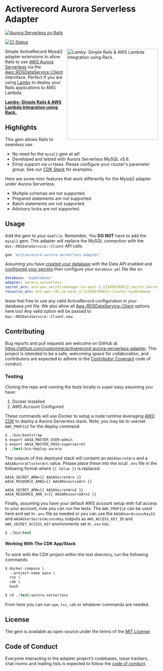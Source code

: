 
# Activerecord Aurora Serverless Adapter

<a href="https://www.youtube.com/watch?v=Q0cqKl6ktIg"><img alt="Aurora Serverless on Rails" src="https://user-images.githubusercontent.com/2381/71551059-c507f180-29ab-11ea-91dc-0e83a0ed317f.png"></a>

[![CI Status](https://github.com/customink/activerecord-aurora-serverless-adapter/workflows/CI/badge.svg)](https://github.com/customink/activerecord-aurora-serverless-adapter/actions)

<a href="https://github.com/customink/lamby"><img src="https://user-images.githubusercontent.com/2381/59363668-89edeb80-8d03-11e9-9985-2ce14361b7e3.png" alt="Lamby: Simple Rails & AWS Lambda Integration using Rack." align="right" width="300" /></a>

Simple ActiveRecord Mysql2 adapter extensions to allow Rails to use [AWS Aurora Serverless](https://aws.amazon.com/rds/aurora/serverless/) via the [Aws::RDSDataService::Client](https://docs.aws.amazon.com/sdk-for-ruby/v3/api/Aws/RDSDataService/Client.html) internface. Perfect if you are using [Lamby](https://lamby.custominktech.com) to deploy your Rails applications to AWS Lambda.

**[Lamby: Simple Rails & AWS Lambda Integration using Rack.](https://lamby.custominktech.com)**


## Highlights

This gem allows Rails to seamless use

* No need for the `mysql2` gem at all!
* Developed and tested with Aurora Serverless MySQL v5.6.
* Emoji support via `utf8mb4`. Please configure your cluster's parameter group. See our [CDK Stack](/blob/master/test/aurora-serverless/lib/aurora-serverless-stack.ts) for examples.

Here are some misc features that work differently for the Mysql2 adapter under Aurora Serverless.

* Multiple schemas are not supported.
* Prepared statements are not supported.
* Batch statements are not supported.
* Advisory locks are not supported.


## Usage

Add the gem to your `Gemfile`. Remember, You **DO NOT** have to add the `mysql2` gem. This adapter will replace the MySQL connection with the `Aws::RDSDataService::Client` API calls.

```ruby
gem 'activerecord-aurora-serverless-adapter'
```

Assuming you have [created your database](/test/aurora-serverless/lib/aurora-serverless-stack.ts) with the Data API enabled and [configured your secrets](https://docs.aws.amazon.com/AmazonRDS/latest/AuroraUserGuide/data-api.html) then configure your `database.yml` file like so.

```yaml
database: 'mydatabase'
adapter: aurora_serverless
secret_arn: arn:aws:secretsmanager:us-east-1:123456789012:secret:Secret-kd2ASwipxeWw-Bdsiww
resource_arn: arn:aws:rds:us-east-1:123456789012:cluster:mydatabase
```

lease feel free to use any valid ActiveRecord configuration in your database.yml file. We also allow all [Aws::RDSDataService::Client](https://docs.aws.amazon.com/sdk-for-ruby/v3/api/Aws/RDSDataService/Client.html#initialize-instance_method) options here too! Any valid option will be passed to `Aws::RDSDataService::Client.new`.

## Contributing

Bug reports and pull requests are welcome on GitHub at https://github.com/customink/activerecord-aurora-serverless-adapter. This project is intended to be a safe, welcoming space for collaboration, and contributors are expected to adhere to the [Contributor Covenant](http://contributor-covenant.org) code of conduct.

### Testing

Cloning the repo and running the tests locally is super easy assuming you have:

1. Docker Installed
2. AWS Account Configured

These commands will use Docker to setup a node runtime leveraging [AWD CDK](https://github.com/aws/aws-cdk) to deploy a Aurora Serverless stack. Note, you may be to use/set `AWS_PROFILE` for the deploy command.

```s
$ ./bin/bootstrap
$ export AASA_MASTER_USER=admin
$ export AASA_MASTER_PASS=supersecret
$ ./test/bin/deploy-aurora
```

The outputs of this deployed stack will containt an `AASASecretArn` and a `AASAAuroraClusterArn` value. Please place these into the local `.env` file in the following format where `{{ Value }}` is replaced.

```
AASA_SECRET_ARN={{ AASASecretArn }}
AASA_RESOURCE_ARN2={{ AASAResourceArn }}

AASA_SECRET_ARN={{ AASASecretArn2 }}
AASA_RESOURCE_ARN_2={{ AASAResourceArn2 }}
```

Finally, assuming you have your default AWS account setup with full access to your account, now you can run the tests. The `AWS_PROFILE` can be used here and set in `.env` file as needed or you can use the `AASAUserAccessKeyId` and `AASAUserSecretAccessKey` outputs as `AWS_ACCESS_KEY_ID` and `AWS_SECRET_ACCESS_KEY` environments set in `.env` too.

```s
$ ./bin/test
```

#### Working With The CDK App/Stack

To work with the CDK project within the test directory, run the following commands.

```s
$ docker-compose \
  --project-name aasa \
  run \
  cdk \
  bash

$ cd ./test/aurora-serverless
```

From here you can run `npm`, `tsc`, `cdk` or whatever commands are needed.


## License

The gem is available as open source under the terms of the [MIT License](https://opensource.org/licenses/MIT).


## Code of Conduct

Everyone interacting in the adapter project’s codebases, issue trackers, chat rooms and mailing lists is expected to follow the [code of conduct](https://github.com/customink/activerecord-aurora-serverless-adapter/blob/master/CODE_OF_CONDUCT.md).
